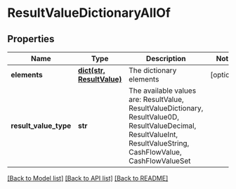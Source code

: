 # ResultValueDictionaryAllOf


## Properties
Name | Type | Description | Notes
------------ | ------------- | ------------- | -------------
**elements** | [**dict(str, ResultValue)**](ResultValue.md) | The dictionary elements | [optional] 
**result_value_type** | **str** | The available values are: ResultValue, ResultValueDictionary, ResultValue0D, ResultValueDecimal, ResultValueInt, ResultValueString, CashFlowValue, CashFlowValueSet | 

[[Back to Model list]](../README.md#documentation-for-models) [[Back to API list]](../README.md#documentation-for-api-endpoints) [[Back to README]](../README.md)


